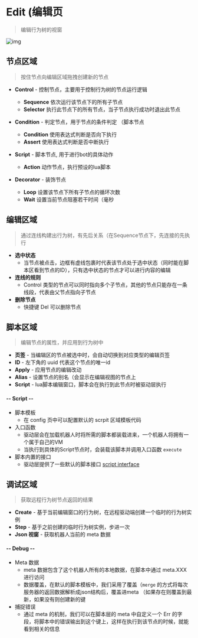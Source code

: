# Edit (编辑页

> 编辑行为树的视窗

![img](../../res/edit.png)

## 节点区域
> 按住节点向编辑区域拖拽创建新的节点
* **Control** - 控制节点，主要用于控制行为树的节点运行逻辑
  * **Sequence** 依次运行该节点下的所有子节点
  * **Selector** 执行此节点下的所有节点，当子节点执行成功时退出此节点

* **Condition** - 判定节点，用于节点的条件判定 （脚本节点
  * **Condition** 使用表达式判断是否向下执行
  * **Assert** 使用表达式判断是否中断执行

* **Script** - 脚本节点, 用于进行bot的具体动作
  * **Action** 动作节点，执行预设的lua脚本

* **Decorator** - 装饰节点
  * **Loop** 设置该节点下所有子节点的循环次数
  * **Wait** 设置当前节点阻塞若干时间（毫秒

## 编辑区域
> 通过连线构建出行为树，有先后关系（在Sequence节点下，先连接的先执行
* **选中状态**
  * 当节点被点击，边框有虚线包裹时代表该节点处于选中状态（同时能在脚本区看到节点的ID），只有选中状态的节点才可以进行内容的编辑
* **连线的规则**
  * Control 类型的节点可以同时指向多个子节点，其他的节点只能存在一条线段，代表由父节点指向子节点
* **删除节点**
  * 快捷键 Del 可以删除节点

## 脚本区域
> 编辑节点的属性，并应用到行为树中
* **页签** - 当编辑区的节点被选中时，会自动切换到对应类型的编辑页签
* **ID** - 左下角的 uuid 代表这个节点的唯一id
* **Apply** - 应用节点的编辑改动
* **Alias** - 设置节点的别名（会显示在编辑视图的节点上
* **Script** - lua脚本编辑窗口，脚本会在执行到此节点时被驱动层执行

#### **-- Script --**
* 脚本模板
  - 在 config 页中可以配置默认的 scrpit 区域模板代码
* 入口函数
  - 驱动层会在加载机器人时将所需的脚本都装载进来，一个机器人将拥有一个属于自己的VM
  - 当执行到具体的Script节点时，会装载该脚本并调用入口函数 `execute`
* 脚本内置的接口
  - 驱动层提供了一些默认的脚本接口 [script interface](../advance/script.md)

## 调试区域
> 获取远程行为树节点返回的结果
* **Create** - 基于当前编辑窗口的行为树，在远程驱动端创建一个临时的行为树实例
* **Step** - 基于之前创建的临时行为树实例，步进一次
* **Json 视窗** - 获取机器人当前的 meta 数据

#### **-- Debug --**
* Meta 数据
  - meta 数据包含了这个机器人所有的本地数据，在脚本中通过 meta.XXX 进行访问
  - 数据覆盖，在默认的脚本模板中，我们采用了覆盖（`merge` 的方式将每次服务器的返回数据解析成json结构后，覆盖进meta （如果存在则覆盖到最新，如果没有则创建新的键
* 捕捉错误
  - 通过 meta 的机制，我们可以在脚本层的 meta 中自定义一个 Err 的字段，将脚本中的错误输出到这个键上，这样在执行到该节点的时候，就能看到相关的信息
